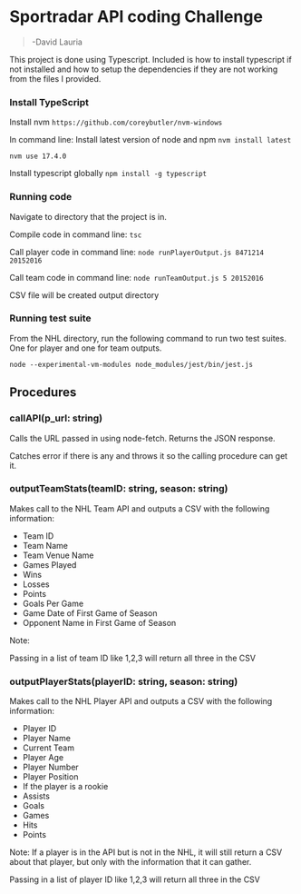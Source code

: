 # Sportradar API coding Challenge
 > -David Lauria
 
 This project is done using Typescript. Included is how to install typescript if not installed and how to setup the dependencies if they are not working from the files I provided. 
 
### Install TypeScript
Install nvm  `https://github.com/coreybutler/nvm-windows`

In command line:
Install latest version of node and npm `nvm install latest`

`nvm use 17.4.0`

Install typescript globally `npm install -g typescript`


### Running code
Navigate to directory that the project is in.

Compile code in command line: `tsc`

Call player code in command line: `node runPlayerOutput.js 8471214 20152016`

Call team code in command line: `node runTeamOutput.js 5 20152016`

CSV file will be created output directory


### Running test suite
From the NHL directory, run the following command to run two test suites. One for player and one for team outputs.

`node --experimental-vm-modules node_modules/jest/bin/jest.js`



## Procedures

### callAPI(p_url: string)

Calls the URL passed in using node-fetch. Returns the JSON response. 

Catches error if there is any and throws it so the calling procedure can get it.





### outputTeamStats(teamID: string, season: string)

Makes call to the NHL Team API and outputs a CSV with the following information:

* Team ID
* Team Name
* Team Venue Name
* Games Played
* Wins
* Losses
* Points
* Goals Per Game
* Game Date of First Game of Season
* Opponent Name in First Game of Season


Note:

Passing in a list of team ID like 1,2,3 will return all three in the CSV




###  outputPlayerStats(playerID: string, season: string)

Makes call to the NHL Player API and outputs a CSV with the following information:

* Player ID
* Player Name
* Current Team
* Player Age
* Player Number
* Player Position
* If the player is a rookie
* Assists
* Goals
* Games
* Hits
* Points

Note: If a player is in the API but is not in the NHL, it will still return a CSV about that player, but only with the information that it can gather. 

Passing in a list of player ID like 1,2,3 will return all three in the CSV
